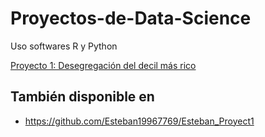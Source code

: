 # Proyectos-de-Data-Science
Uso softwares R y Python


[Proyecto 1: Desegregación del decil más rico](https://esteban19967769.github.io/Esteban_Proyect1/)

## También disponible en
* https://github.com/Esteban19967769/Esteban_Proyect1

